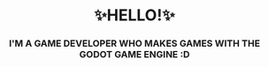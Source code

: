 <h1 align="center">✨HELLO!✨</h1>
<h3 align="center">I'M A GAME DEVELOPER WHO MAKES GAMES WITH THE GODOT GAME ENGINE :D<h3>
